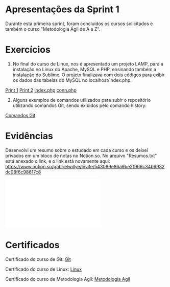 
# Apresentações da Sprint 1

Durante esta primeira sprint, foram concluídos os cursos solicitados e também o curso "Metodologia Ágil de A a Z".

# Exercícios

1. No final do curso de Linux, nos é apresentado um projeto LAMP, para a instalação no Linux do Apache, MySQL e PHP, ensinando também a instalação do Sublime. O projeto finalizava com dois códigos para exibir os dados das tabelas do MySQL no localhost/index.php.
   
[Print 1](exercicios/linux1.png)
[Print 2](exercicios/linux2.png)
[index.php](exercicios/index.php)
[conn.php](exercicios/conn.php)

2. Alguns exemplos de comandos utilizados para subir o repositório utilizando comandos Git, sendo exibidos pelo comando history:
   
[Comandos Git](exercicios/Git.png)


# Evidências

Desenvolvi um resumo sobre o estudado em cada curso e os deixei privados em um bloco de notas no Notion.so. No arquivo "Resumos.txt" está anexado o link, e o link está novamente aqui: https://www.notion.so/gabrielwillye/invite/543089e86a9be2f966c34b6932dc08f6c98617c8

![Resumos](evidencias/Resumos.txt)

# Certificados

Certificado do curso de Git:
[Git](certificados/Git.jng)

Certificado do curso de Linux:
[Linux](certificados/Linux.jng)

Certificado do curso de Metodologia Agil:
[Metodologia Agil](certificados/MetodologiaAgil.jng)


